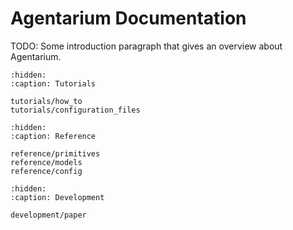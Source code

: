 # Agentarium Documentation

TODO: Some introduction paragraph that gives an overview about Agentarium.

```{toctree}
:hidden:
:caption: Tutorials

tutorials/how_to
tutorials/configuration_files
```

```{toctree}
:hidden:
:caption: Reference

reference/primitives
reference/models
reference/config
```

```{toctree}
:hidden:
:caption: Development

development/paper
```
